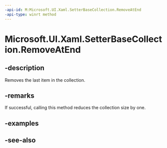 ```yaml
---
-api-id: M:Microsoft.UI.Xaml.SetterBaseCollection.RemoveAtEnd
-api-type: winrt method
---
```


<!-- Method syntax
public void RemoveAtEnd()
-->

# Microsoft.UI.Xaml.SetterBaseCollection.RemoveAtEnd

## -description
Removes the last item in the collection.

## -remarks
If successful, calling this method reduces the collection size by one.

## -examples

## -see-also
